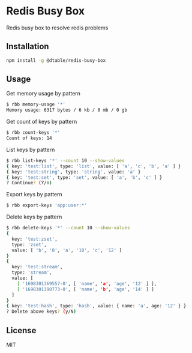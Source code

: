 # Redis Busy Box

Redis busy box to resolve redis problems

## Installation

```bash
npm install -g @dtable/redis-busy-box
```

## Usage

Get memory usage by pattern

```bash
$ rbb memory-usage '*'
Memory usage: 6317 bytes / 6 kb / 0 mb / 0 gb
```

Get count of keys by pattern

```bash
$ rbb count-keys '*'
Count of keys: 14
```

List keys by pattern

```bash
$ rbb list-keys '*' --count 10 --show-values
{ key: 'test:list', type: 'list', value: [ 'a', 'c', 'b', 'a' ] }
{ key: 'test:string', type: 'string', value: 'a' }
{ key: 'test:set', type: 'set', value: [ 'a', 'b', 'c' ] }
? Continue? (Y/n)
```

Export keys by pattern

```bash
$ rbb export-keys 'app:user:*'
```

Delete keys by pattern

```bash
$ rbb delete-keys '*' --count 10 --show-values
{
  key: 'test:zset',
  type: 'zset',
  value: [ 'b', '8', 'a', '10', 'c', '12' ]
}
{
  key: 'test:stream',
  type: 'stream',
  value: [
    [ '1698301369557-0', [ 'name', 'a', 'age', '12' ] ],
    [ '1698301390773-0', [ 'name', 'b', 'age', '14' ] ]
  ]
}
{ key: 'test:hash', type: 'hash', value: { name: 'a', age: '12' } }
? Delete above keys? (y/N)
```

## License

MIT
